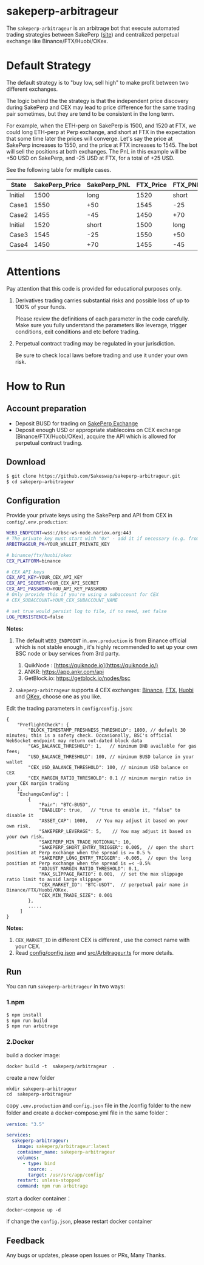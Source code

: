 # sakeperp-arbitrageur
The `sakeperp-arbitrageur` is an arbitrage bot that  execute automated trading strategies between SakePerp ([site](https://sakeperp.fi/)) and centralized perpetual exchange like Binance/FTX/Huobi/OKex.



# Default Strategy
The default strategy is to "buy low, sell high" to make profit between two different exchanges. 

The logic behind the the strategy is that the independent price discovery during SakePerp and CEX may lead to price difference for the same trading pair sometimes, but they are tend to be consistent in the long term.

For example, when the ETH-perp on SakePerp is 1500, and 1520 at FTX, we could long ETH-perp at Perp exchange, and short at FTX in the expectation that some time later the prices will converge. Let's say the price at SakePerp increases to 1550, and the price at FTX increases to 1545. The bot will sell the positions at both exchanges. The PnL in this example will be +50 USD on SakePerp, and -25 USD at FTX, for a total of +25 USD. 

See the following table for multiple cases.

| State   | SakePerp_Price | SakePerp_PNL | FTX_Price | FTX_PNL | Total_PNL |
| ------- | -------------- | ------------ | --------- | ------- | --------- |
| Initial | 1500           | long         | 1520      | short   |           |
| Case1   | 1550           | +50          | 1545      | -25     | +25       |
| Case2   | 1455           | -45          | 1450      | +70     | +25       |
| Initial | 1520           | short        | 1500      | long    |           |
| Case3   | 1545           | -25          | 1550      | +50     | +25       |
| Case4   | 1450           | +70          | 1455      | -45     | +25       |



# Attentions

Pay attention that this code is provided for educational purposes only.

1. Derivatives trading carries substantial risks and possible loss of up to 100% of your funds. 

   Please review the definitions of each parameter in the code carefully. Make sure you fully understand the parameters like leverage, trigger conditions, exit conditions and etc before trading.

2. Perpetual contract trading may be regulated in your jurisdiction. 

   Be sure to check local laws before trading and use it under your own risk. 

   

# How to Run

## Account preparation 

- Deposit BUSD for trading on [SakePerp Exchange](https://www.binance.com/zh-CN/busd)
- Deposit enough USD or appropriate stablecoins on CEX exchange (Binance/FTX/Huobi/OKex), acquire the API which is allowed for perpetual contract trading.

## Download

```bash
$ git clone https://github.com/Sakeswap/sakeperp-arbitrageur.git
$ cd sakeperp-arbitrageur
```

## Configuration

Provide your private keys using the SakePerp and API from CEX in `config/.env.production`:

```bash
WEB3_ENDPOINT=wss://bsc-ws-node.nariox.org:443
# The private key must start with "0x" - add it if necessary (e.g. from private key exported from Metamask)
ARBITRAGEUR_PK=YOUR_WALLET_PRIVATE_KEY

# binance/ftx/huobi/okex
CEX_PLATFORM=binance

# CEX API keys
CEX_API_KEY=YOUR_CEX_API_KEY
CEX_API_SECRET=YOUR_CEX_API_SECRET
CEX_API_PASSWORD=YOU_API_KEY_PASSWORD
# Only provide this if you're using a subaccount for CEX
# CEX_SUBACCOUNT=YOUR_CEX_SUBACCOUNT_NAME

# set true would persist log to file, if no need, set false
LOG_PERSISTENCE=false
```
**Notes:**

1. The default `WEB3_ENDPOINT` in`.env.production` is from Binance official which is not stable enough , it's highly recommended to set up your own BSC node or buy services from 3rd party.
   1. QuikNode : [https://quiknode.io](https://quiknode.io/)
   2. ANKR: https://app.ankr.com/api
   3. GetBlock.io: https://getblock.io/nodes/bsc

2.  `sakeperp-arbitrageur` supports 4 CEX exchanges: [Binance](https://www.binance.com/), [FTX](https://ftx.com/), [Huobi](https://www.huobi.com/) and [OKex](https://www.okex.com/), choose one as you like.



Edit the trading parameters in `config/config.json`:

```
{
    "PreflightCheck": {
        "BLOCK_TIMESTAMP_FRESHNESS_THRESHOLD": 1800, // default 30 minutes; this is a safety check. Occasionally, BSC's official WebSocket endpoint may return out-dated block data
        "GAS_BALANCE_THRESHOLD": 1,   // minimum BNB available for gas fees;
        "USD_BALANCE_THRESHOLD": 100, // minimum BUSD balance in your wallet
        "CEX_USD_BALANCE_THRESHOLD": 100, // minimum USD balance on CEX
        "CEX_MARGIN_RATIO_THRESHOLD": 0.1 // minimum margin ratio in your CEX margin trading
    },
    "ExchangeConfig": [
        {
            "Pair": "BTC-BUSD",
            "ENABLED": true,   // "true to enable it, "false" to disable it
            "ASSET_CAP": 1000,   // You may adjust it based on your own risk.
            "SAKEPERP_LEVERAGE": 5,    // You may adjust it based on your own risk.
            "SAKEPERP_MIN_TRADE_NOTIONAL": 10,
            "SAKEPERP_SHORT_ENTRY_TRIGGER": 0.005,  // open the short position at Perp exchange when the spread is >= 0.5 % 
            "SAKEPERP_LONG_ENTRY_TRIGGER": -0.005,  // open the long position at Perp exchange when the spread is =< -0.5%
            "ADJUST_MARGIN_RATIO_THRESHOLD": 0.1,
            "MAX_SLIPPAGE_RATIO": 0.001,  // set the max slippage ratio limit to avoid large slippage 
            "CEX_MARKET_ID": "BTC-USDT",  // perpetual pair name in Binance/FTX/Huobi/OKex.
            "CEX_MIN_TRADE_SIZE": 0.001   
        },
        .....
     ]
}
```

**Notes:**

1. `CEX_MARKET_ID` in different CEX is different , use the correct name with your CEX.
2. Read [config/config.json](https://github.com/Sakeswap/sakeperp-arbitrageur/blob/main/config/config.json) and [src/Arbitrageur.ts](https://github.com/Sakeswap/sakeperp-arbitrageur/blob/main/src/Arbitrageur.ts) for more details.

## Run

You can run `sakeperp-arbitrageur` in two ways:

### 1.npm

```bash
$ npm install
$ npm run build
$ npm run arbitrage
```

### 2.Docker

build a docker image:
```
docker build -t  sakeperp/arbitrageur  .
```

create a new folder
```
mkdir sakeperp-arbitrageur
cd  sakeperp-arbitrageur
```

copy `.env.production` and `config.json` file in the /config folder to the new folder and create a docker-compose.yml file in the same folder：
```yml
version: "3.5"

services:
  sakeperp-arbitrageur:
    image: sakeperp/arbitrageur:latest
    container_name: sakeperp-arbitrageur
    volumes:
      - type: bind
        source: .
        target: /usr/src/app/config/
    restart: unless-stopped
    command: npm run arbitrage

```

start a docker container：
```
docker-compose up -d
```
if change the `config.json`, please restart docker container

## Feedback

Any bugs or updates, please open Issues or PRs, Many Thanks.